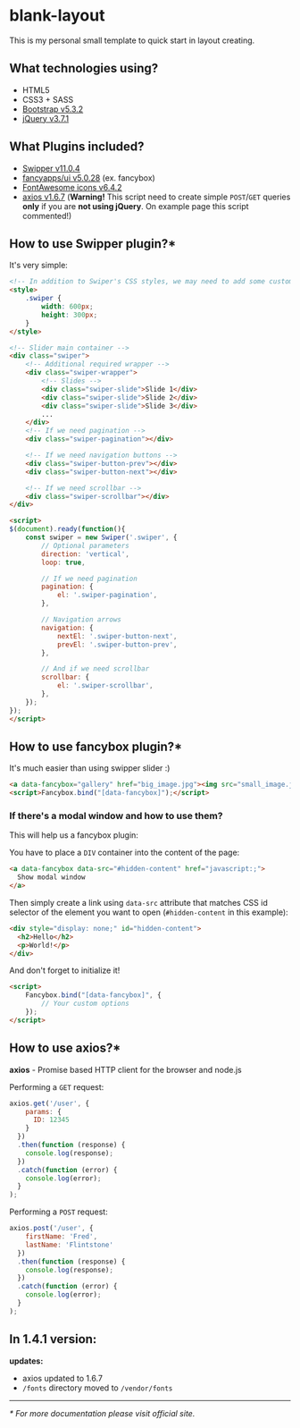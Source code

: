 # blank-layout

This is my personal small template to quick start in layout creating.

## What technologies using?
- HTML5
- CSS3 + SASS
- [Bootstrap v5.3.2](https://getbootstrap.com/docs/5.3/getting-started/introduction/)
- [jQuery v3.7.1](https://jquery.com/)

## What Plugins included?
- [Swipper v11.0.4](https://swiperjs.com/get-started)
- [fancyapps/ui v5.0.28](https://fancyapps.com/docs/ui/installation/) (ex. fancybox)
- [FontAwesome icons v6.4.2](http://fontawesome.com)
- [axios v1.6.7](https://github.com/axios/axios) (**Warning!** This script need to create simple `POST`/`GET` queries **only** if you are **not using jQuery**. On example page this script commented!)

## How to use Swipper plugin?*
It's very simple:
```html
<!-- In addition to Swiper's CSS styles, we may need to add some custom styles to set Swiper size -->
<style>
    .swiper {
        width: 600px;
        height: 300px;
    }
</style>

<!-- Slider main container -->
<div class="swiper">
    <!-- Additional required wrapper -->
    <div class="swiper-wrapper">
        <!-- Slides -->
        <div class="swiper-slide">Slide 1</div>
        <div class="swiper-slide">Slide 2</div>
        <div class="swiper-slide">Slide 3</div>
        ...
    </div>
    <!-- If we need pagination -->
    <div class="swiper-pagination"></div>

    <!-- If we need navigation buttons -->
    <div class="swiper-button-prev"></div>
    <div class="swiper-button-next"></div>

    <!-- If we need scrollbar -->
    <div class="swiper-scrollbar"></div>
</div>

<script>
$(document).ready(function(){
    const swiper = new Swiper('.swiper', {
        // Optional parameters
        direction: 'vertical',
        loop: true,

        // If we need pagination
        pagination: {
            el: '.swiper-pagination',
        },

        // Navigation arrows
        navigation: {
            nextEl: '.swiper-button-next',
            prevEl: '.swiper-button-prev',
        },

        // And if we need scrollbar
        scrollbar: {
            el: '.swiper-scrollbar',
        },
    });
});
</script>
```

## How to use fancybox plugin?*
It's much easier than using swipper slider :)
```html
<a data-fancybox="gallery" href="big_image.jpg"><img src="small_image.jpg"></a>
<script>Fancybox.bind("[data-fancybox]");</script>
```

### If there's a modal window and how to use them?

This will help us a fancybox plugin:

You have to place a `DIV` container into the content of the page:
```html
<a data-fancybox data-src="#hidden-content" href="javascript:;">
  Show modal window
</a>
```

Then simply create a link using `data-src` attribute that matches CSS id selector of the element you want to open (`#hidden-content` in this example):
```html
<div style="display: none;" id="hidden-content">
  <h2>Hello</h2>
  <p>World!</p>
</div>
```

And don't forget to initialize it!
```html
<script>
    Fancybox.bind("[data-fancybox]", {
        // Your custom options
    });
</script>
```

## How to use axios?*
**axios** - Promise based HTTP client for the browser and node.js

Performing a `GET` request:
```javascript
axios.get('/user', {
    params: {
      ID: 12345
    }
  })
  .then(function (response) {
    console.log(response);
  })
  .catch(function (error) {
    console.log(error);
  }
);
```
Performing a `POST` request:
```javascript
axios.post('/user', {
    firstName: 'Fred',
    lastName: 'Flintstone'
  })
  .then(function (response) {
    console.log(response);
  })
  .catch(function (error) {
    console.log(error);
  }
);
```

## In 1.4.1 version:

**updates:**
- axios updated to 1.6.7
- `/fonts` directory moved to `/vendor/fonts`

***

*\* For more documentation please visit official site.*
